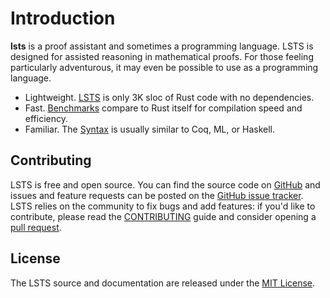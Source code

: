 # Introduction

**lsts** is a proof assistant and sometimes a programming language.
LSTS is designed for assisted reasoning in mathematical proofs.
For those feeling particularly adventurous, it may even be possible to use as a programming language.

* Lightweight. [LSTS] is only 3K sloc of Rust code with no dependencies.
* Fast. [Benchmarks] compare to Rust itself for compilation speed and efficiency.
* Familiar. The [Syntax] is usually similar to Coq, ML, or Haskell.

[LSTS]: https://github.com/andrew-johnson-4/LSTS
[Benchmarks]: perf/statistics.md
[Syntax]: guide/syntax.md

## Contributing

LSTS is free and open source. You can find the source code on
[GitHub](https://github.com/andrew-johnson-4/LSTS) and issues and feature requests can be posted on
the [GitHub issue tracker](https://github.com/andrew-johnson-4/LSTS/issues). LSTS relies on the community to fix bugs and
add features: if you'd like to contribute, please read
the [CONTRIBUTING](https://github.com/andrew-johnson-4/LSTS/blob/master/CONTRIBUTING.md) guide and consider opening
a [pull request](https://github.com/andrew-johnson-4/LSTS/pulls).

## License

The LSTS source and documentation are released under
the [MIT License](https://github.com/andrew-johnson-4/LSTS/blob/main/LICENSE).

